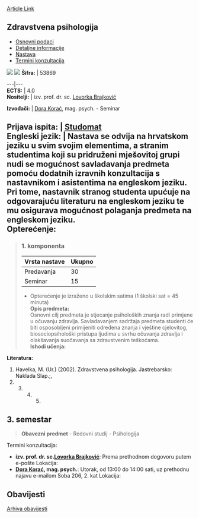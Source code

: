 [Article Link](https://www.fhs.hr/predmet/zdrpsi)

## Zdravstvena psihologija
  * [Osnovni podaci](https://www.fhs.hr/predmet/zdrpsi#v1id-523845_540605_1_0 "Osnovni podaci")
  * [Detaljne informacije](https://www.fhs.hr/predmet/zdrpsi#v1id-523845_540605_1_1 "Detaljne informacije")
  * [Nastava](https://www.fhs.hr/predmet/zdrpsi#v1id-523845_540605_1_2 "Nastava")
  * [Termini konzultacija](https://www.fhs.hr/predmet/zdrpsi#v1id-523845_540605_1_3 "Termini konzultacija")


[![](https://www.fhs.hr/img/flags/gif/hr.gif)](https://www.fhs.hr/predmet/zdrpsi) [![](https://www.fhs.hr/img/flags/gif/gb.gif)](https://www.fhs.hr/en/course/heapsy)
**Šifra:** |  53869  
  
---|---  
**ECTS:** |  4.0   
**Nositelji:** |  izv. prof. dr. sc. [Lovorka Brajković](https://www.fhs.hr/djelatnik/lovorka.brajkovic)   
  
**Izvođači:** |  [Dora Korać](https://www.fhs.hr/djelatnik/dora.korac), mag. psych. - Seminar  
  
**Prijava ispita:** |  [Studomat](http://www.isvu.hr/studomat)  
**Engleski jezik:** |  Nastava se odvija na hrvatskom jeziku u svim svojim elementima, a stranim studentima koji su pridruženi mješovitoj grupi nudi se mogućnost savladavanja predmeta pomoću dodatnih izravnih konzultacija s nastavnikom i asistentima na engleskom jeziku. Pri tome, nastavnik stranog studenta upućuje na odgovarajuću literaturu na engleskom jeziku te mu osigurava mogućnost polaganja predmeta na engleskom jeziku.   
**Opterećenje:**  
---  
> ### 1. komponenta
> | Vrsta nastave | Ukupno  
> ---|---  
> Predavanja | 30  
> Seminar | 15  
> * Opterećenje je izraženo u školskim satima (1 školski sat = 45 minuta)   
**Opis predmeta:**  
> Osnovni cilj predmeta je stjecanje psiholoških znanja radi primjene u očuvanju zdravlja. Savladavanjem sadržaja predmeta studenti će biti osposobljeni primijeniti određena znanja i vještine cjelovitog, biosociopsihološki pristupa ljudima u svrhu očuvanja zdravlja i olakšavanja suočavanja sa zdravstvenim teškoćama.  
**Ishodi učenja:**  

  
**Literatura:**  
  1. Havelka, M. (Ur.) (2002). Zdravstvena psihologija. Jastrebarsko: Naklada Slap.;, 
  2.   3.   4.   5. 
  
**3. semestar**  
---  
> **Obavezni predmet** - Redovni studij - Psihologija  
>   
Termini konzultacija: 
  * **izv. prof. dr. sc.[Lovorka Brajković](https://www.fhs.hr/djelatnik/lovorka.brajkovic)**: 
Prema prethodnom dogovoru putem e-pošte
Lokacija: 
  * **[Dora Korać](https://www.fhs.hr/djelatnik/dora.korac), mag. psych.**: 
Utorak, od 13:00 do 14:00 sati, uz prethodnu najavu e-mailom
Soba 206, 2. kat
Lokacija: 


## Obavijesti
[Arhiva obavijesti](https://www.fhs.hr/predmet/zdrpsi?@=20ot4#news_77216 "Arhiva obavijesti")
